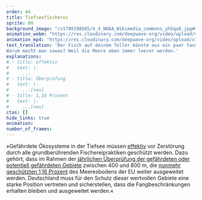 ```yaml
---
order: 44
title: Tiefseefischerei
sprite: 80
background_image: "/v1708198685/4_4_NOAA_Wikimedia_commons_yh5qa8.jpg#4cd4ff"
animation_webm: "https://res.cloudinary.com/deepwave-org/video/upload/v1721821258/mo44_vfcpeu.webm"
animation_mp4: "https://res.cloudinary.com/deepwave-org/video/upload/v1721821196/mo44_t3trtt.mp4"
text_translation: 'Der Fisch auf deinem Teller könnte aus ein paar tausend Kilometern Tiefe stammen, auch wenn er nicht so deklariert ist. Er könnte ein paar hundert Jahre alt sein. Wie viele Generationen vor dir sind das? Und bei seinem Fang könnte mit einem Grundschleppnetz alles übrige Leben auf dem Meeresboden zerstört worden sein, ansehen kannst du es ihm nicht.
Warum macht man sowas? Weil die Meere oben immer leerer werden.'
explanations:
# - title: effektiv
#   text: |-
#     ...
# - title: Überprüfung
#   text: |-
#     ...[neu]
# - title: 1,16 Prozent
#   text: |-
#     ...[neu]
ctas: []
hide_links: true
animation:
number_of_frames:
---
```

»Gefährdete Ökosysteme in der Tiefsee müssen [effektiv](# "effektiv") vor Zerstörung durch alle grundberührenden Fischereipraktiken geschützt werden. Dazu gehört, dass im Rahmen der[ jährlichen Überprüfung der gefährdeten oder potentiell gefährdeten Gebiete](# "Überprüfung") zwischen 400 und 800 m, die [nunmehr geschützten 1,16 Prozent](# "1,16 Prozent") des Meeresbodens der EU weiter ausgeweitet werden. Deutschland muss für den Schutz dieser wertvollen Gebiete eine starke Position vertreten und sicherstellen, dass die Fangbeschränkungen erhalten bleiben und ausgeweitet werden.«